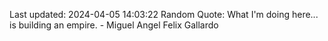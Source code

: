Last updated: 2024-04-05 14:03:22
Random Quote: What I'm doing here... is building an empire. - Miguel Angel Felix Gallardo
